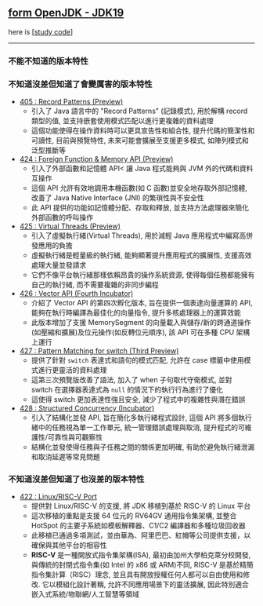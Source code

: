 ## [form OpenJDK - JDK19](https://openjdk.org/projects/jdk/19)

here is [[study code](./src/test/java/org/aery/study/jdk19)]

---

### 不能不知道的版本特性

### 不知道沒差但知道了會變厲害的版本特性

- [405 : Record Patterns (Preview)](https://openjdk.org/jeps/405)
    - 引入了 Java 語言中的 "Record Patterns" (記錄模式), 用於解構 record 類型的值, 並支持嵌套使用模式匹配以進行更複雜的資料處理
    - 這個功能使得在操作資料時可以更具宣告性和組合性, 提升代碼的簡潔性和可讀性, 目前與預覽特性, 未來可能會擴展至支援更多模式, 如陣列模式和泛型推斷等
- [424 : Foreign Function &amp; Memory API (Preview)](https://openjdk.org/jeps/424)
    - 引入了外部函數和記憶體 API< 讓 Java 程式能夠與 JVM 外的代碼和資料互操作
    - 這個 API 允許有效地調用本機函數(如 C 函數)並安全地存取外部記憶體, 改善了 Java Native Interface (JNI) 的繁瑣性與不安全性
    - 此 API 提供的功能如記憶體分配、存取和釋放, 並支持方法處理器來簡化外部函數的呼叫操作
- [425 : Virtual Threads (Preview)](https://openjdk.org/jeps/425)
    - 引入了虛擬執行緒(Virtual Threads), 用於減輕 Java 應用程式中編寫高併發應用的負擔
    - 虛擬執行緒是輕量級的執行緒, 能夠顯著提升應用程式的擴展性, 支援高效處理大量並發請求
    - 它們不像平台執行緒那樣依賴昂貴的操作系統資源, 使得每個任務都能擁有自己的執行緒, 而不需要複雜的非同步編程
- [426 : Vector API (Fourth Incubator)](https://openjdk.org/jeps/426)
    - 介紹了 Vector API 的第四次孵化版本, 旨在提供一個表達向量運算的 API, 能夠在執行時編譯為最佳化的向量指令, 提升多核處理器上的運算效能
    - 此版本增加了支援 MemorySegment 的向量載入與儲存/新的跨通道操作(如壓縮和擴展)及位元操作(如反轉位元順序), 該 API 可在多種 CPU 架構上運行
- [427 : Pattern Matching for switch (Third Preview)](https://openjdk.org/jeps/427)
    - 提供了針對 `switch` 表達式和語句的模式匹配, 允許在 case 標籤中使用模式進行更靈活的資料處理
    - 這第三次預覽版改善了語法, 加入了 when 子句取代守衛模式, 並對 switch 在選擇器表達式為 `null` 的情況下的執行行為進行了優化
    - 這使得 switch 更加表達性強且安全, 減少了程式中的複雜性與潛在錯誤
- [428 : Structured Concurrency (Incubator)](https://openjdk.org/jeps/428)
    - 引入了結構化並發 API, 旨在簡化多執行緒程式設計, 這個 API 將多個執行緒中的任務視為單一工作單元, 統一管理錯誤處理與取消, 提升程式的可維護性/可靠性與可觀察性
    - 結構化並發使得任務與子任務之間的關係更加明確, 有助於避免執行緒泄漏和取消延遲等常見問題

### 不知道沒差但知道了也沒差的版本特性

- [422 : Linux/RISC-V Port](https://openjdk.org/jeps/422)
    - 提供對 Linux/RISC-V 的支援, 將 JDK 移植到基於 RISC-V 的 Linux 平台
    - 這次移植的重點是支援 64 位元的 RV64GV 通用指令集架構, 並整合 HotSpot 的主要子系統如模板解釋器、C1/C2 編譯器和多種垃圾回收器
    - 此移植已通過多項測試，並由華為、阿里巴巴、紅帽等公司提供支援，以確保與其他平台的相容性
    - **RISC-V** 是一種開放式指令集架構(ISA), 最初由加州大學柏克萊分校開發, 與傳統的封閉式指令集(如 Intel 的 x86 或 ARM)不同, RISC-V
      是基於精簡指令集計算（RISC）理念, 並且具有開放授權任何人都可以自由使用和修改. 它以模組化設計著稱, 允許不同應用場景下的靈活擴展,
      因此特別適合嵌入式系統/物聯網/人工智慧等領域

